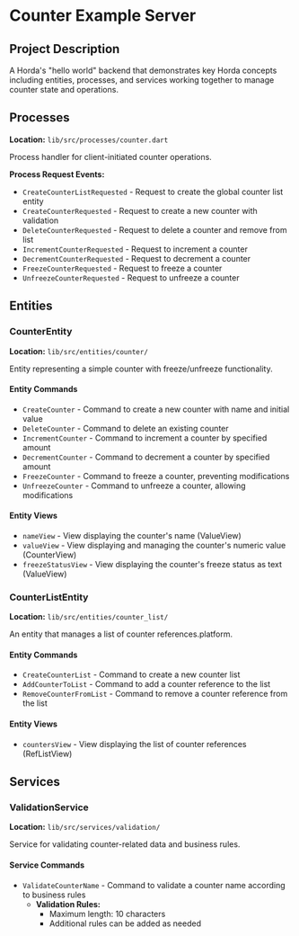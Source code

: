 # Counter Example Server

## Project Description

A Horda's "hello world" backend that demonstrates key Horda concepts including entities, processes, and services working together to manage counter state and operations.

## Processes

**Location:** `lib/src/processes/counter.dart`

Process handler for client-initiated counter operations.

**Process Request Events:**
- `CreateCounterListRequested` - Request to create the global counter list entity
- `CreateCounterRequested` - Request to create a new counter with validation
- `DeleteCounterRequested` - Request to delete a counter and remove from list
- `IncrementCounterRequested` - Request to increment a counter
- `DecrementCounterRequested` - Request to decrement a counter
- `FreezeCounterRequested` - Request to freeze a counter
- `UnfreezeCounterRequested` - Request to unfreeze a counter

## Entities

### CounterEntity
**Location:** `lib/src/entities/counter/`

Entity representing a simple counter with freeze/unfreeze functionality.

#### Entity Commands
- `CreateCounter` - Command to create a new counter with name and initial value
- `DeleteCounter` - Command to delete an existing counter
- `IncrementCounter` - Command to increment a counter by specified amount
- `DecrementCounter` - Command to decrement a counter by specified amount  
- `FreezeCounter` - Command to freeze a counter, preventing modifications
- `UnfreezeCounter` - Command to unfreeze a counter, allowing modifications

#### Entity Views
- `nameView` - View displaying the counter's name (ValueView<String>)
- `valueView` - View displaying and managing the counter's numeric value (CounterView)
- `freezeStatusView` - View displaying the counter's freeze status as text (ValueView<String>)

### CounterListEntity
**Location:** `lib/src/entities/counter_list/`

An entity that manages a list of counter references.platform.

#### Entity Commands
- `CreateCounterList` - Command to create a new counter list
- `AddCounterToList` - Command to add a counter reference to the list
- `RemoveCounterFromList` - Command to remove a counter reference from the list

#### Entity Views
- `countersView` - View displaying the list of counter references (RefListView)

## Services

### ValidationService
**Location:** `lib/src/services/validation/`

Service for validating counter-related data and business rules.

#### Service Commands
- `ValidateCounterName` - Command to validate a counter name according to business rules
  - **Validation Rules:**
    - Maximum length: 10 characters
    - Additional rules can be added as needed
